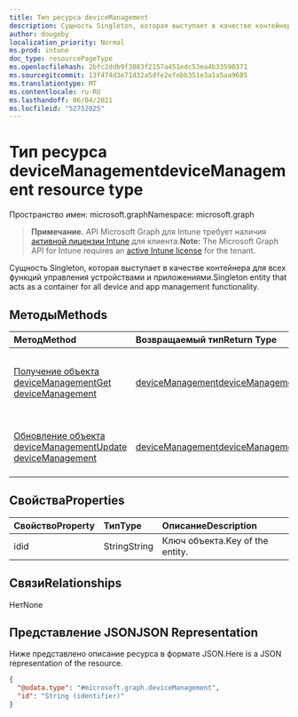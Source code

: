 ```yaml
---
title: Тип ресурса deviceManagement
description: Сущность Singleton, которая выступает в качестве контейнера для всех функций управления устройствами и приложениями.
author: dougeby
localization_priority: Normal
ms.prod: intune
doc_type: resourcePageType
ms.openlocfilehash: 2bfc2ddb9f3883f2157a451edc53ea4b33590371
ms.sourcegitcommit: 13f474d3e71d32a5dfe2efebb351e3a1a5aa9685
ms.translationtype: MT
ms.contentlocale: ru-RU
ms.lasthandoff: 06/04/2021
ms.locfileid: "52752025"
---
```

# <a name="devicemanagement-resource-type"></a><span data-ttu-id="05005-103">Тип ресурса deviceManagement</span><span class="sxs-lookup"><span data-stu-id="05005-103">deviceManagement resource type</span></span>

<span data-ttu-id="05005-104">Пространство имен: microsoft.graph</span><span class="sxs-lookup"><span data-stu-id="05005-104">Namespace: microsoft.graph</span></span>

> <span data-ttu-id="05005-105">**Примечание.** API Microsoft Graph для Intune требует наличия [активной лицензии Intune](https://go.microsoft.com/fwlink/?linkid=839381) для клиента.</span><span class="sxs-lookup"><span data-stu-id="05005-105">**Note:** The Microsoft Graph API for Intune requires an [active Intune license](https://go.microsoft.com/fwlink/?linkid=839381) for the tenant.</span></span>

<span data-ttu-id="05005-106">Сущность Singleton, которая выступает в качестве контейнера для всех функций управления устройствами и приложениями.</span><span class="sxs-lookup"><span data-stu-id="05005-106">Singleton entity that acts as a container for all device and app management functionality.</span></span>

## <a name="methods"></a><span data-ttu-id="05005-107">Методы</span><span class="sxs-lookup"><span data-stu-id="05005-107">Methods</span></span>
|<span data-ttu-id="05005-108">Метод</span><span class="sxs-lookup"><span data-stu-id="05005-108">Method</span></span>|<span data-ttu-id="05005-109">Возвращаемый тип</span><span class="sxs-lookup"><span data-stu-id="05005-109">Return Type</span></span>|<span data-ttu-id="05005-110">Описание</span><span class="sxs-lookup"><span data-stu-id="05005-110">Description</span></span>|
|:---|:---|:---|
|[<span data-ttu-id="05005-111">Получение объекта deviceManagement</span><span class="sxs-lookup"><span data-stu-id="05005-111">Get deviceManagement</span></span>](../api/intune-policyset-devicemanagement-get.md)|[<span data-ttu-id="05005-112">deviceManagement</span><span class="sxs-lookup"><span data-stu-id="05005-112">deviceManagement</span></span>](../resources/intune-policyset-devicemanagement.md)|<span data-ttu-id="05005-113">Чтение свойств и связей объекта [deviceManagement](../resources/intune-policyset-devicemanagement.md).</span><span class="sxs-lookup"><span data-stu-id="05005-113">Read properties and relationships of the [deviceManagement](../resources/intune-policyset-devicemanagement.md) object.</span></span>|
|[<span data-ttu-id="05005-114">Обновление объекта deviceManagement</span><span class="sxs-lookup"><span data-stu-id="05005-114">Update deviceManagement</span></span>](../api/intune-policyset-devicemanagement-update.md)|[<span data-ttu-id="05005-115">deviceManagement</span><span class="sxs-lookup"><span data-stu-id="05005-115">deviceManagement</span></span>](../resources/intune-policyset-devicemanagement.md)|<span data-ttu-id="05005-116">Обновление свойств объекта [deviceManagement](../resources/intune-policyset-devicemanagement.md).</span><span class="sxs-lookup"><span data-stu-id="05005-116">Update the properties of a [deviceManagement](../resources/intune-policyset-devicemanagement.md) object.</span></span>|

## <a name="properties"></a><span data-ttu-id="05005-117">Свойства</span><span class="sxs-lookup"><span data-stu-id="05005-117">Properties</span></span>
|<span data-ttu-id="05005-118">Свойство</span><span class="sxs-lookup"><span data-stu-id="05005-118">Property</span></span>|<span data-ttu-id="05005-119">Тип</span><span class="sxs-lookup"><span data-stu-id="05005-119">Type</span></span>|<span data-ttu-id="05005-120">Описание</span><span class="sxs-lookup"><span data-stu-id="05005-120">Description</span></span>|
|:---|:---|:---|
|<span data-ttu-id="05005-121">id</span><span class="sxs-lookup"><span data-stu-id="05005-121">id</span></span>|<span data-ttu-id="05005-122">String</span><span class="sxs-lookup"><span data-stu-id="05005-122">String</span></span>|<span data-ttu-id="05005-123">Ключ объекта.</span><span class="sxs-lookup"><span data-stu-id="05005-123">Key of the entity.</span></span>|

## <a name="relationships"></a><span data-ttu-id="05005-124">Связи</span><span class="sxs-lookup"><span data-stu-id="05005-124">Relationships</span></span>
<span data-ttu-id="05005-125">Нет</span><span class="sxs-lookup"><span data-stu-id="05005-125">None</span></span>

## <a name="json-representation"></a><span data-ttu-id="05005-126">Представление JSON</span><span class="sxs-lookup"><span data-stu-id="05005-126">JSON Representation</span></span>
<span data-ttu-id="05005-127">Ниже представлено описание ресурса в формате JSON.</span><span class="sxs-lookup"><span data-stu-id="05005-127">Here is a JSON representation of the resource.</span></span>
<!-- {
  "blockType": "resource",
  "keyProperty": "id",
  "@odata.type": "microsoft.graph.deviceManagement"
}
-->
``` json
{
  "@odata.type": "#microsoft.graph.deviceManagement",
  "id": "String (identifier)"
}
```




